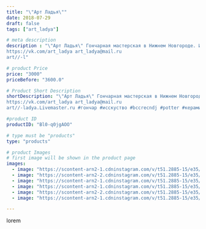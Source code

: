 ```yaml
---
title: "\"Арт Ладья\""
date: 2018-07-29
draft: false
tags: ["art_ladya"]

# meta description
description : "\"Арт Ладья\" Гончарная мастерская в Нижнем Новгороде. Изготовление керамики и мастер//-классы по обучению. 
https://vk.com/art_ladya art_ladya@mail.ru 
art//-l"

# product Price
price: "3000"
priceBefore: "3600.0"

# Product Short Description
shortDescription: "\"Арт Ладья\" Гончарная мастерская в Нижнем Новгороде. Изготовление керамики и мастер//-классы по обучению. 
https://vk.com/art_ladya art_ladya@mail.ru 
art//-ladya.Livemaster.ru #гончар #исскуство #bccrecndj #potter #керамикадляинтерьера #керамикаручнаяработа #гончарнаямастерская #керамиканазаказ #handmade #свеча #керамика #candlestick #эксклюзивнаякерамика #painter #dishes #decor #ceramicar #nntoday #claygoods #restaurant #earthenware #ceramic #design #magic #ezoteric #ceramicart #магия #подсвечник #clay #авторскаякерамика"

#product ID
productID: "Bl0-q0jgAOO"

# type must be "products"
type: "products"

# product Images
# first image will be shown in the product page
images:
  - image: "https://scontent-arn2-1.cdninstagram.com/v/t51.2885-15/e35/40278810_262107021091038_6873048173070254080_n.jpg?se=8&tp=1&_nc_ht=scontent-arn2-1.cdninstagram.com&_nc_cat=106&_nc_ohc=_Q5PQ_XitCAAX9zerYZ&oh=0d2ec80f25256333f5a950d7dfb9cbfd&oe=606A94CE&ig_cache_key=MTgzNDM2NDkyODY2NjM2NDUzMQ%3D%3D.2"
  - image: "https://scontent-arn2-2.cdninstagram.com/v/t51.2885-15/e35/40792579_2047015248653588_7878754450926469120_n.jpg?se=8&tp=1&_nc_ht=scontent-arn2-2.cdninstagram.com&_nc_cat=108&_nc_ohc=MyStuGMT_A4AX-w6Sd0&oh=af99488162688207ea53a70263b6993b&oe=606C76F2&ig_cache_key=MTgzNDM2NDkzODg5MjA2MTg5Mw%3D%3D.2"
  - image: "https://scontent-arn2-1.cdninstagram.com/v/t51.2885-15/e35/40655963_2134701276800083_6758490885500960768_n.jpg?tp=1&_nc_ht=scontent-arn2-1.cdninstagram.com&_nc_cat=107&_nc_ohc=n-VgMkDx1GoAX_HJ7Fr&oh=5f194263bd71dd8f912170c3869f2b5f&oe=606992B1&ig_cache_key=MTgzNDM2NDk0NDg3MzE0NzMxOA%3D%3D.2"
  - image: "https://scontent-arn2-1.cdninstagram.com/v/t51.2885-15/e35/40865804_1167340763417662_8685750652334243840_n.jpg?se=7&tp=1&_nc_ht=scontent-arn2-1.cdninstagram.com&_nc_cat=110&_nc_ohc=A_Ix8o8NDggAX8VA_Nc&oh=fc608b211e497a9b0e4e0eaeca7a6ef1&oe=606ADE08&ig_cache_key=MTgzNDM2NDk1NTM0MjAxMzUzNQ%3D%3D.2"
  - image: "https://scontent-arn2-2.cdninstagram.com/v/t51.2885-15/e35/40203595_1332080906929241_4217578642525388800_n.jpg?se=8&tp=1&_nc_ht=scontent-arn2-2.cdninstagram.com&_nc_cat=105&_nc_ohc=sDMybTklrDcAX-LcdNW&oh=8d4e16596bbfa5f7414f36925263ba9c&oe=606D49E5&ig_cache_key=MTgzNDM2NDk2MzMxOTUzNjc1Nw%3D%3D.2"
  - image: "https://scontent-arn2-1.cdninstagram.com/v/t51.2885-15/e35/37556539_497040707429762_8900641219206447104_n.jpg?se=8&tp=1&_nc_ht=scontent-arn2-1.cdninstagram.com&_nc_cat=102&_nc_ohc=rEw9Pn-F3_4AX-kly85&oh=48212b036ee24b4c802ab306260a5f10&oe=606AC15C&ig_cache_key=MTgzNDM2NDk3MDQ0OTc5MTI5Mg%3D%3D.2"

---
```

lorem
